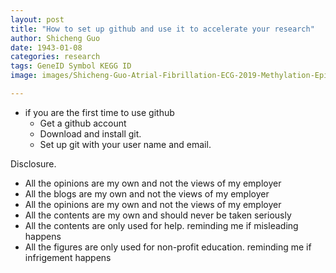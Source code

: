 ```yaml
---
layout: post
title: "How to set up github and use it to accelerate your research"
author: Shicheng Guo
date: 1943-01-08
categories: research
tags: GeneID Symbol KEGG ID
image: images/Shicheng-Guo-Atrial-Fibrillation-ECG-2019-Methylation-Epigenetics.png	

---
```


* if you are the first time to use github
  * Get a github account
  * Download and install git.
  * Set up git with your user name and email.




Disclosure.
* All the opinions are my own and not the views of my employer
* All the blogs are my own and not the views of my employer
* All the opinions are my own and not the views of my employer
* All the contents are my own and should never be taken seriously
* All the contents are only used for help. reminding me if misleading happens
* All the figures are only used for non-profit education. reminding me if infrigement happens

